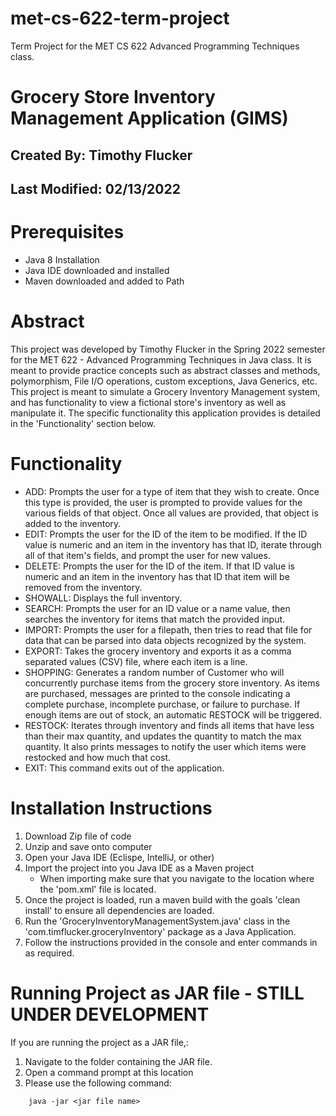 # met-cs-622-term-project
Term Project for the MET CS 622 Advanced Programming Techniques class.

# Grocery Store Inventory Management Application (GIMS)
## Created By: Timothy Flucker
## Last Modified: 02/13/2022

# Prerequisites
 - Java 8 Installation 
 - Java IDE downloaded and installed
 - Maven downloaded and added to Path
 

# Abstract
This project was developed by Timothy Flucker in the Spring 2022 semester for the MET 622 - Advanced Programming Techniques in Java class.  It is meant to provide practice concepts such as abstract classes and methods, polymorphism, File I/O operations, custom exceptions, Java Generics, etc. This project is meant to simulate a Grocery Inventory Management system, and has functionality to view a fictional store's inventory as well as manipulate it. The specific functionality this application provides is detailed in the 'Functionality' section below. 

# Functionality
 - ADD: Prompts the user for a type of item that they wish to create. Once this type is provided, the user is prompted to provide values for the various fields of that object. Once all values are provided, that object is added to the inventory. 
 - EDIT: Prompts the user for the ID of the item to be modified. If the ID value is numeric and an item in the inventory has that ID, iterate through all of that item's fields, and prompt the user for new values.
 - DELETE: Prompts the user for the ID of the item. If that ID value is numeric and an item in the inventory has that ID that item will be removed from the inventory.
 - SHOWALL: Displays the full inventory.
 - SEARCH: Prompts the user for an ID value or a name value, then searches the inventory for items that match the provided input.
 - IMPORT: Prompts the user for a filepath, then tries to read that file for data that can be parsed into data objects recognized by the system.
 - EXPORT: Takes the grocery inventory and exports it as a comma separated values (CSV) file, where each item is a line.
 - SHOPPING: Generates a random number of Customer who will concurrently purchase items from the grocery store inventory.  As items are purchased, messages are printed to the console indicating a complete purchase, incomplete purchase, or failure to purchase. If enough items are out of stock, an automatic RESTOCK will be triggered.
 - RESTOCK: Iterates through inventory and finds all items that have less than their max quantity, and updates the quantity to match the max quantity.  It also prints messages to notify the user which items were restocked and how much that cost.
 - EXIT: This command exits out of the application.

# Installation Instructions
1. Download Zip file of code
2. Unzip and save onto computer
3. Open your Java IDE (Eclispe, IntelliJ, or other)
4. Import the project into you Java IDE as a Maven project
	- When importing make sure that you navigate to the location where the 'pom.xml' file is located.
5. Once the project is loaded, run a maven build with the goals 'clean install' to ensure all dependencies are loaded.
6. Run the 'GroceryInventoryManagementSystem.java' class in the 'com.timflucker.groceryInventory' package as a Java Application.
7. Follow the instructions provided in the console and enter commands in as required. 


# Running Project as JAR file - **STILL UNDER DEVELOPMENT**
If you are running the project as a JAR file,:
1. Navigate to the folder containing the JAR file.
2. Open a command prompt at this location
3. Please use the following command: 

```
	java -jar <jar file name>
```